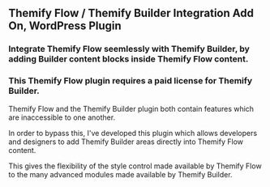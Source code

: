 ## Themify Flow / Themify Builder Integration Add On, WordPress Plugin

### Integrate Themify Flow seemlessly with Themify Builder, by adding Builder content blocks inside Themify Flow content. 

### This Themify Flow plugin requires a paid license for Themify Builder. 

Themify Flow and the Themify Builder plugin both contain features which are inaccessible to one another. 

In order to bypass this, I've developed this plugin which allows developers and designers to add Themify Builder areas directly into Themify Flow content. 

This gives the flexibility of the style control made available by Themify Flow to the many advanced modules made available by Themify Builder. 


